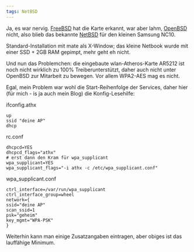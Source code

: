 ```yaml
---
tags: NetBSD
---
```

Ja, es war nervig. [FreeBSD](http://www.freebsd.org/) hat die Karte erkannt, war aber lahm, [OpenBSD](http://www.openbsd.org/) nicht, also blieb das bekannte [NetBSD](http://www.netbsd.org/) für den kleinen Samsung NC10.

Standard-Installation mit mate als X-Window; das kleine Netbook wurde mit einer SSD + 2GB RAM gepimpt, mehr geht eh nicht.

Und nun das Problemchen: die eingebaute wlan-Atheros-Karte AR5212 ist noch nicht wirklich zu 100% Treiberunterstützt, daher auch nicht unter OpenBSD zur Mitarbeit zu bewegen. Vor allem WPA2-AES mag es nicht.

Egal, mein Problem war wohl die Start-Reihenfolge der Services, daher hier (für mich - is ja auch mein Blog) die Konfig-Lesehilfe:

ifconfig.athx
```
up
ssid "deine AP"
dhcp
```

rc.conf
```
dhcpcd=YES
dhcpcd_flags="athx"
# erst dann den Kram für wpa_supplicant
wpa_supplicant=YES
wpa_supplicant_flags="-i athx -c /etc/wpa_supplicant.conf"
```
wpa_supplicant.conf
```
ctrl_interface=/var/run/wpa_supplicant
ctrl_interface_group=wheel
network={
ssid="deine AP"
scan_ssid=1
psk="geheim"
key_mgmt="WPA-PSK"
}
```
Weiterhin kann man einige Zusatzangaben eintragen, aber obiges ist das lauffähige Minimum.
